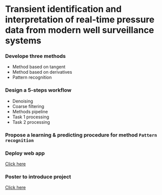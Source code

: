 # Transient identification and interpretation of real-time pressure data from modern well surveillance systems



### Develope three methods
- Method based on tangent 
- Method based on derivatives 
- Pattern recognition

### Design a 5-steps workflow
- Denoising
- Coarse filtering 
- Methods pipeline
- Task 1 processing
- Task 2 processing
  
### Propose a learning & predicting procedure for method `Pattern recognition`

### Deploy web app
[Click here](https://share.streamlit.io/juneciel510/transient_identification/main/app.py)

### Poster to introduce project 
[Click here](https://github.com/juneciel510/transient_identification/blob/main/poster_LejunChen1.pdf)

